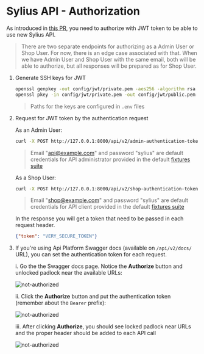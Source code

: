 # Sylius API - Authorization

As introduced in [this PR](https://github.com/Sylius/Sylius/pull/11174), you need to authorize with JWT token to be able
to use new Sylius API.

> There are two separate endpoints for authorizing as a Admin User or Shop User. For now, there is an edge case 
associated with that. When we have Admin User and Shop User with the same email, both will be able to authorize, 
but all responses will be prepared as for Shop User. 

1. Generate SSH keys for JWT

    ```bash
    openssl genpkey -out config/jwt/private.pem -aes256 -algorithm rsa -pkeyopt rsa_keygen_bits:4096
    openssl pkey -in config/jwt/private.pem -out config/jwt/public.pem -pubout
    ```

    > Paths for the keys are configured in `.env` files

2. Request for JWT token by the authentication request

    As an Admin User:
    ```bash
    curl -X POST http://127.0.0.1:8000/api/v2/admin-authentication-token -H "Content-Type: application/json" -H "Accept: application/json" -d '{"email": "api@example.com", "password": "sylius"}'
    ```
   
    > Email "api@example.com" and password "sylius" are default credentials for API administrator provided in the default
    [fixtures suite](https://github.com/Sylius/Sylius/blob/0e4ed2e34e7f255aacef02a43cc2e7bf006d03fd/src/Sylius/Bundle/CoreBundle/Resources/config/app/fixtures/shop_configuration.yaml#L158)
    
    As a Shop User:
    ```bash
    curl -X POST http://127.0.0.1:8000/api/v2/shop-authentication-token -H "Content-Type: application/json" -H "Accept: application/json" -d '{"email": "api@example.com", "password": "sylius"}'
    ```

    > Email "shop@example.com" and password "sylius" are default credentials for API client provided in the default
    [fixtures suite](https://github.com/Sylius/Sylius/blob/0e4ed2e34e7f255aacef02a43cc2e7bf006d03fd/src/Sylius/Bundle/CoreBundle/Resources/config/app/fixtures/shop_configuration.yaml#L158)
   
    In the response you will get a token that need to be passed in each request header.
   
    ```json
    {"token": "VERY_SECURE_TOKEN"}
    ```

3. If you're using Api Platform Swagger docs (available on `/api/v2/docs/` URL), you can set the authentication token
for each request.

    i. Go the the Swagger docs page. Notice the **Authorize** button and unlocked padlock near the available URLs:
    
    ![not-authorized](https://raw.githubusercontent.com/Zales0123/Sylius/api-authorization-docs/src/Sylius/Bundle/ApiBundle/docs/images/api-platform-not-authorized.png)
    
    ii. Click the **Authorize** button and put the authentication token (remember about the `Bearer` prefix):
    
    ![not-authorized](https://raw.githubusercontent.com/Zales0123/Sylius/api-authorization-docs/src/Sylius/Bundle/ApiBundle/docs/images/api-platform-authorization.png)
    
    iii. After clicking **Authorize**, you should see locked padlock near URLs and the proper header should be added to
    each API call 
    
    ![not-authorized](https://raw.githubusercontent.com/Zales0123/Sylius/api-authorization-docs/src/Sylius/Bundle/ApiBundle/docs/images/api-platform-authorized.png)
